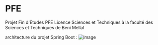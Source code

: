 # PFE
Projet Fin d'Etudes PFE Licence Sciences et Techniques à la faculté des Sciences et Techniques de Beni Mellal



architecture du projet Spring Boot :
![image](https://user-images.githubusercontent.com/75868840/215358893-e588de9b-3bd3-475d-bba2-79dfb04556af.png)


